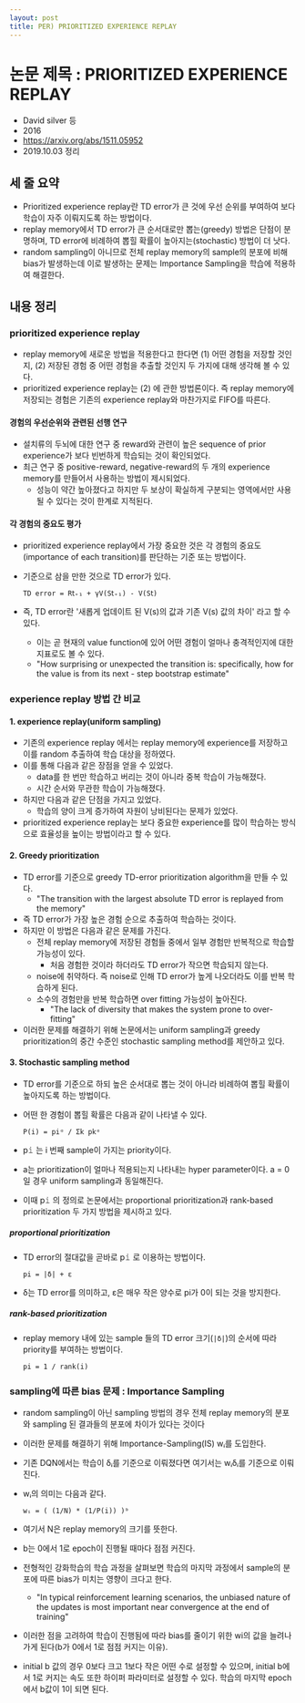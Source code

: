 ```yaml
---
layout: post
title: PER) PRIORITIZED EXPERIENCE REPLAY
---
```


# 논문 제목 : PRIORITIZED EXPERIENCE REPLAY

- David silver 등
- 2016
- <https://arxiv.org/abs/1511.05952>
- 2019.10.03 정리

## 세 줄 요약

- Prioritized experience replay란 TD error가 큰 것에 우선 순위를 부여하여 보다 학습이 자주 이뤄지도록 하는 방법이다.
- replay memory에서 TD error가 큰 순서대로만 뽑는(greedy) 방법은 단점이 분명하며, TD error에 비례하여 뽑힐 확률이 높아지는(stochastic) 방법이 더 낫다.
- random sampling이 아니므로 전체 replay memory의 sample의 분포에 비해 bias가 발생하는데 이로 발생하는 문제는 Importance Sampling을 학습에 적용하여 해결한다.

## 내용 정리

### prioritized experience replay

- replay memory에 새로운 방법을 적용한다고 한다면 (1) 어떤 경험을 저장할 것인지, (2) 저장된 경험 중 어떤 경험을 추출할 것인지 두 가지에 대해 생각해 볼 수 있다.
- prioritized experience replay는 (2) 에 관한 방법론이다. 즉 replay memory에 저장되는 경험은 기존의 experience replay와 마찬가지로 FIFO를 따른다.

#### 경험의 우선순위와 관련된 선행 연구

- 설치류의 두뇌에 대한 연구 중 reward와 관련이 높은 sequence of prior experience가 보다 빈번하게 학습되는 것이 확인되었다.
- 최근 연구 중 positive-reward, negative-reward의 두 개의 experience memory를 만들어서 사용하는 방법이 제시되었다.
  - 성능이 약간 높아졌다고 하지만 두 보상이 확실하게 구분되는 영역에서만 사용될 수 있다는 것이 한계로 지적된다.

#### 각 경험의 중요도 평가

- prioritized experience replay에서 가장 중요한 것은 각 경험의 중요도(importance of each transition)를 판단하는 기준 또는 방법이다.
- 기준으로 삼을 만한 것으로 TD error가 있다.

  `TD error = R𝗍₊₁ + γV(S𝗍₊₁) - V(S𝗍)`

- 즉, TD error란 '새롭게 업데이트 된 V(s)의 값과 기존 V(s) 값의 차이' 라고 할 수 있다.
  - 이는 곧 현재의 value function에 있어 어떤 경험이 얼마나 충격적인지에 대한 지표로도 볼 수 있다.
  - "How surprising or unexpected the transition is: specifically, how for the value is from its next - step bootstrap estimate"

### experience replay 방법 간 비교

#### 1. experience replay(uniform sampling)

- 기존의 experience replay 에서는 replay memory에 experience를 저장하고 이를 random 추출하여 학습 대상을 정하였다.
- 이를 통해 다음과 같은 장점을 얻을 수 있었다.
  - data를 한 번만 학습하고 버리는 것이 아니라 중복 학습이 가능해졌다.
  - 시간 순서와 무관한 학습이 가능해졌다.
- 하지만 다음과 같은 단점을 가지고 있었다.
  - 학습의 양이 크게 증가하여 자원이 낭비된다는 문제가 있었다.
- prioritized experience replay는 보다 중요한 experience를 많이 학습하는 방식으로 효율성을 높이는 방법이라고 할 수 있다.

#### 2. Greedy prioritization

- TD error를 기준으로 greedy TD-error prioritization algorithm을 만들 수 있다.
  - "The transition with the largest absolute TD error is replayed from the memory"
- 즉 TD error가 가장 높은 경험 순으로 추출하여 학습하는 것이다.
- 하지만 이 방법은 다음과 같은 문제를 가진다.
  - 전체 replay memory에 저장된 경험들 중에서 일부 경험만 반복적으로 학습할 가능성이 있다.
    - 처음 경험한 것이라 하더라도 TD error가 작으면 학습되지 않는다.
  - noise에 취약하다. 즉 noise로 인해 TD error가 높게 나오더라도 이를 반복 학습하게 된다.
  - 소수의 경험만을 반복 학습하면 over fitting 가능성이 높아진다.
    - "The lack of diversity that makes the system prone to over-fitting"
- 이러한 문제를 해결하기 위해 논문에서는 uniform sampling과 greedy prioritization의 중간 수준인 stochastic sampling method를 제안하고 있다.

#### 3. Stochastic sampling method

- TD error를 기준으로 하되 높은 순서대로 뽑는 것이 아니라 비례하여 뽑힐 확률이 높아지도록 하는 방법이다.
- 어떤 한 경험이 뽑힐 확률은 다음과 같이 나타낼 수 있다.

  `P(i) = p𝚒ᵅ / Σ𝗄 p𝗄ᵅ`

- p𝚒 는 i 번째 sample이 가지는 priority이다.
- a는 prioritization이 얼마나 적용되는지 나타내는 hyper parameter이다. a = 0 일 경우 uniform sampling과 동일해진다.
- 이때 p𝚒 의 정의로 논문에서는 proportional prioritization과 rank-based prioritization 두 가지 방법을 제시하고 있다.

##### proportional prioritization

- TD error의 절대값을 곧바로 p𝚒 로 이용하는 방법이다.

  `p𝚒 = |δ| + ε`

- δ는 TD error를 의미하고, ε은 매우 작은 양수로 pi가 0이 되는 것을 방지한다.

##### rank-based prioritization

- replay memory 내에 있는 sample 들의 TD error 크기(`|δ|`)의 순서에 따라 priority를 부여하는 방법이다.

  `p𝚒 = 1 / rank(i)`

### sampling에 따른 bias 문제 : Importance Sampling

- random sampling이 아닌 sampling 방법의 경우 전체 replay memory의 분포와 sampling 된 결과들의 분포에 차이가 있다는 것이다
- 이러한 문제를 해결하기 위해 Importance-Sampling(IS) wᵢ를 도입한다.
- 기존 DQN에서는 학습이 δᵢ를 기준으로 이뤄졌다면 여기서는 wᵢδᵢ를 기준으로 이뤄진다.
- wᵢ의 의미는 다음과 같다.

  `wᵢ = ( (1/N) * (1/P(i)) )ᵇ`

- 여기서 N은 replay memory의 크기를 뜻한다.
- b는 0에서 1로 epoch이 진행될 때마다 점점 커진다.

- 전형적인 강화학습의 학습 과정을 살펴보면 학습의 마지막 과정에서 sample의 분포에 따른 bias가 미치는 영향이 크다고 한다.
  - "In typical reinforcement learning scenarios, the unbiased nature of the updates is most important near convergence at the end of training"
- 이러한 점을 고려하여 학습이 진행됨에 따라 bias를 줄이기 위한 wi의 값을 늘려나가게 된다(b가 0에서 1로 점점 커지는 이유).
- initial b 값의 경우 0보다 크고 1보다 작은 어떤 수로 설정할 수 있으며, initial b에서 1로 커지는 속도 또한 하이퍼 파라미터로 설정할 수 있다. 학습의 마지막 epoch에서 b값이 1이 되면 된다.
